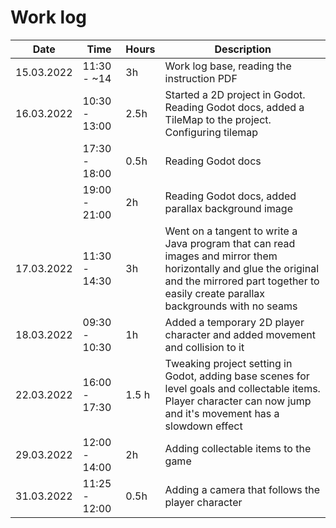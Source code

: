 # Work log

| Date       | Time          | Hours | Description                                                                                                                                                                                          |
| ---------- | ------------- | ----- | ---------------------------------------------------------------------------------------------------------------------------------------------------------------------------------------------------- |
| 15.03.2022 | 11:30 - ~14   | 3h    | Work log base, reading the instruction PDF                                                                                                                                                           |
| 16.03.2022 | 10:30 - 13:00 | 2.5h  | Started a 2D project in Godot. Reading Godot docs, added a TileMap to the project. Configuring tilemap                                                                                               |
|            | 17:30 - 18:00 | 0.5h  | Reading Godot docs                                                                                                                                                                                   |
|            | 19:00 - 21:00 | 2h    | Reading Godot docs, added parallax background image                                                                                                                                                  |
| 17.03.2022 | 11:30 - 14:30 | 3h    | Went on a tangent to write a Java program that can read images and mirror them horizontally and glue the original and the mirrored part together to easily create parallax backgrounds with no seams |
| 18.03.2022 | 09:30 - 10:30 | 1h    | Added a temporary 2D player character and added movement and collision to it                                                                                                                         |
| 22.03.2022 | 16:00 - 17:30 | 1.5 h | Tweaking project setting in Godot, adding base scenes for level goals and collectable items. Player character can now jump and it's movement has a slowdown effect                                   |
| 29.03.2022 | 12:00 - 14:00 | 2h    | Adding collectable items to the game                                                                                                                                                                 |
| 31.03.2022 | 11:25 - 12:00 | 0.5h  | Adding a camera that follows the player character                                                                                                                                                    |